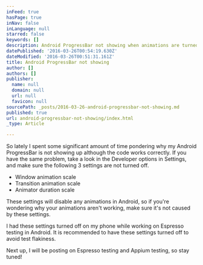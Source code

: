 ```yaml
---
inFeed: true
hasPage: true
inNav: false
inLanguage: null
starred: false
keywords: []
description: Android ProgressBar not showing when animations are turned off
datePublished: '2016-03-26T00:54:19.630Z'
dateModified: '2016-03-26T00:51:31.161Z'
title: Android ProgressBar not showing
author: []
authors: []
publisher:
  name: null
  domain: null
  url: null
  favicon: null
sourcePath: _posts/2016-03-26-android-progressbar-not-showing.md
published: true
url: android-progressbar-not-showing/index.html
_type: Article

---
```

So lately I spent some significant amount of time pondering why my Android ProgressBar is not showing up although the code works correctly. If you have the same problem, take a look in the Developer options in Settings, and make sure the following 3 settings are not turned off.

* Window animation scale
* Transition animation scale
* Animator duration scale

These settings will disable any animations in Android, so if you're wondering why your animations aren't working, make sure it's not caused by these settings.

I had these settings turned off on my phone while working on Espresso testing in Android. It is recommended to have these settings turned off to avoid test flakiness.

Next up, I will be posting on Espresso testing and Appium testing, so stay tuned!